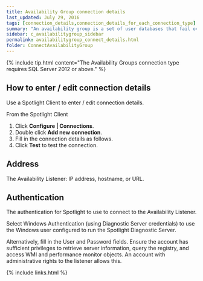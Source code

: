 ```yaml
---
title: Availability Group connection details
last_updated: July 29, 2016
tags: [connection_details,connection_details_for_each_connection_type]
summary: "An availability group is a set of user databases that fail over together. An availability group consists of a primary availability replica and one to four secondary replicas that are maintained through SQL Server log-based data movement for data protection without the need for shared storage. Each replica is hosted by an instance of SQL Server on a different node of the Windows Server Failover Cluster (WSFC). The availability group and a corresponding virtual network name are registered as resources in the WSFC."
sidebar: c_availabilitygroup_sidebar
permalink: availabilitygroup_connect_details.html
folder: ConnectAvailabilityGroup
---
```



 {% include tip.html content="The Availability Groups connection type requires SQL Server 2012 or above." %}

## How to enter / edit connection details

 Use a Spotlight Client to enter / edit connection details.

 From the Spotlight Client

 1.  Click **Configure \| Connections**.
 2.  Double click **Add new connection**.
 3.  Fill in the connection details as follows.
 4.  Click **Test** to test the connection.


## Address

The Availability Listener: IP address, hostname, or URL.

## Authentication

The authentication for Spotlight to use to connect to the Availability Listener.

Select Windows Authentication (using Diagnostic Server credentials) to use the Windows user configured to run the Spotlight Diagnostic Server.

Alternatively, fill in the User and Password fields. Ensure the account has sufficient privileges to retrieve server information, query the registry, and access WMI and performance monitor objects. An account with administrative rights to the listener allows this.


{% include links.html %}
